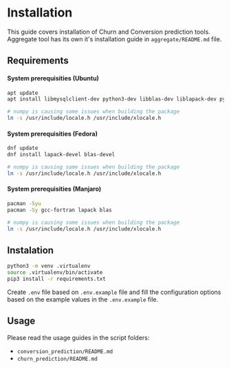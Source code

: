 # Installation

This guide covers installation of Churn and Conversion prediction tools.
Aggregate tool has its own it's installation guide in `aggregate/README.md` file.

## Requirements

#### System prerequisities (Ubuntu)

```bash
apt update
apt install libmysqlclient-dev python3-dev libblas-dev liblapack-dev python3-venv

# numpy is causing some issues when building the package
ln -s /usr/include/locale.h /usr/include/xlocale.h

```

#### System prerequisities (Fedora)

```bash
dnf update
dnf install lapack-devel blas-devel

# numpy is causing some issues when building the package
ln -s /usr/include/locale.h /usr/include/xlocale.h
```

#### System prerequisities (Manjaro)

```bash
pacman -Syu
pacman -Sy gcc-fortran lapack blas

# numpy is causing some issues when building the package
ln -s /usr/include/locale.h /usr/include/xlocale.h
```

## Instalation

```bash
python3 -m venv .virtualenv
source .virtualenv/bin/activate
pip3 install -r requirements.txt
```

Create `.env` file based on `.env.example` file and fill the configuration options based on the example values in the `.env.example` file.

## Usage

Please read the usage guides in the script folders:

- `conversion_prediction/README.md`
- `churn_prediction/README.md`

